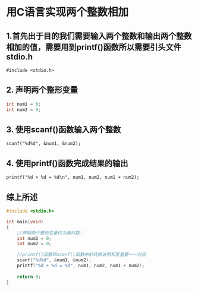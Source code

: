 # 用C语言实现两个整数相加

## 1.首先出于目的我们需要输入两个整数和输出两个整数相加的值，需要用到printf()函数所以需要引头文件stdio.h
`#include <stdio.h>`

## 2. 声明两个整形变量
```c
int num1 = 0;
int num2 = 0;
```

## 3. 使用scanf()函数输入两个整数
`scanf("%d%d", &num1, &num2);`

## 4. 使用printf()函数完成结果的输出
`printf("%d + %d = %d\n", num1, num2, num1 + num2);`

## 综上所述
```c
#include <stdio.h>

int main(void)
{
    //声明两个整形变量作为操作数：
    int num1 = 0;
    int num2 = 0;

    //printf()函数和scanf()函数中的转换说明和变量要一一对应
    scanf("%d%d", &num1, &num2);
    printf("%d + %d = %d", num1, num2, num1 + num2);
    
    return 0;
}
```